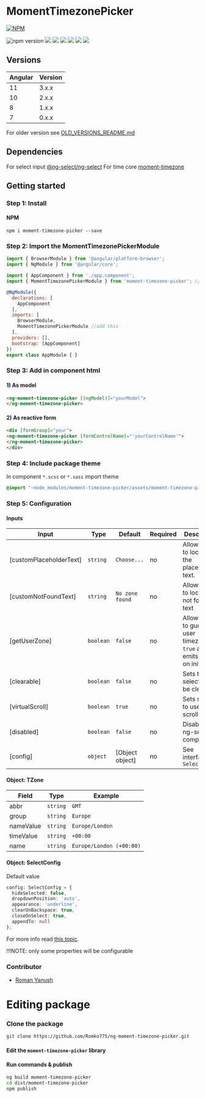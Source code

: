 # MomentTimezonePicker
[![NPM](https://nodei.co/npm/moment-timezone-picker.png)](https://nodei.co/npm/moment-timezone-picker/)

![npm version](https://img.shields.io/npm/v/moment-timezone-picker.svg?style=flat-square)
![](https://img.shields.io/npm/l/moment-timezone-picker.svg?style=flat-square)
![](https://img.shields.io/npm/dt/moment-timezone-picker.svg?style=flat-square)
![](https://img.shields.io/github/last-commit/romko775/ng-moment-timezone-picker.svg?style=flat-square)
![](https://img.shields.io/github/repo-size/romko775/ng-moment-timezone-picker.svg?style=flat-square)
![](https://img.shields.io/github/languages/code-size/romko775/ng-moment-timezone-picker.svg?style=flat-square)
![](https://img.shields.io/github/languages/count/romko775/ng-moment-timezone-picker.svg?style=flat-square)

## Versions
| Angular | Version |
| --- | --- |
| 11 | 3.x.x |
| 10 | 2.x.x |
| 8 | 1.x.x |
| 7 | 0.x.x |

For older version see [OLD_VERSIONS_README.md](./OLD_VERSION_README.md)

## Dependencies
For select input [@ng-select/ng-select](https://github.com/ng-select/ng-select)
For time core [moment-timezone](https://momentjs.com/timezone/)

## Getting started
### Step 1: Install 

#### NPM
```shell
npm i moment-timezone-picker --save
```

### Step 2: Import the MomentTimezonePickerModule
```js
import { BrowserModule } from '@angular/platform-browser';
import { NgModule } from '@angular/core';

import { AppComponent } from './app.component';
import { MomentTimezonePickerModule } from 'moment-timezone-picker'; //add this

@NgModule({
  declarations: [
    AppComponent
  ],
  imports: [
    BrowserModule,
    MomentTimezonePickerModule //add this
  ],
  providers: [],
  bootstrap: [AppComponent]
})
export class AppModule { }
```

### Step 3: Add in component html
#### 1) As model
```html
<ng-moment-timezone-picker [(ngModel)]="yourModel">
</ng-moment-timezone-picker>
```

#### 2) As reactive form
```html
<div [formGroup]="your">
<ng-moment-timezone-picker [formControlName]="'yourControlName'">
</ng-moment-timezone-picker>
</div>
```

### Step 4: Include package theme
In component `*.scss` or `*.sass` import theme
```scss
@import "~node_modules/moment-timezone-picker/assets/moment-timezone-picker.theme";
```

### Step 5: Configuration
#### Inputs
| Input  | Type | Default | Required | Description |
| ------------- | ------------- | ------------- | ------------- | ------------- |
|[customPlaceholderText] | `string` | `Choose...` | no | Allows you to localize the placeholder text. |
|[customNotFoundText] | `string` | `No zone found` | no | Allows you to localize not found text |
|[getUserZone] | `boolean` | `false` | no | Allows you to guess user timezone. If `true` also emits value on init. |
|[clearable] | `boolean` | `false` | no | Sets that if select can be clearable. |
|[virtualScroll] | `boolean` | `true` | no | Sets select to use virtual scroll. |
|[disabled] | `boolean` | `false` | no | Disables the ng-select component |
|[config] | `object` | [Object object] | no | See interface `SelectConfig` |

#### Object: TZone
| Field | Type | Example |
|-------|------|---------|
| abbr | `string` | `GMT` |
| group | `string` | `Europe` |
| nameValue | `string` | `Europe/London` |
| timeValue | `string` | `+00:00` |
| name | `string` | `Europe/London (+00:00)` |

#### Object: SelectConfig
Default value
```ts
config: SelectConfig = {
  hideSelected: false,
  dropdownPosition: 'auto',
  appearance: 'underline',
  clearOnBackspace: true,
  closeOnSelect: true,
  appendTo: null
};
```

For more info read [this topic](https://github.com/ng-select/ng-select).

!!!NOTE: only some properties will be configurable

### Contributor
- [Roman Yanush](https://github.com/Romko775/)


# Editing package
### Clone the package
```sh
git clone https://github.com/Romko775/ng-moment-timezone-picker.git
```
#### Edit the `moment-timezone-picker` library
#### Run commands & publish
```sh
ng build moment-timezone-picker
cd dist/moment-timezone-picker
npm publish
```
